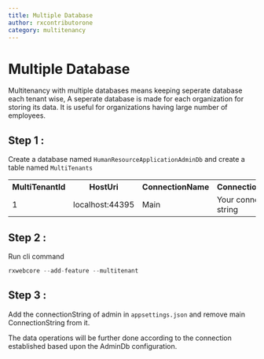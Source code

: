 ```yaml
---
title: Multiple Database
author: rxcontributorone
category: multitenancy  
---
```


# Multiple Database
Multitenancy with multiple databases means keeping seperate database each tenant wise, A seperate database is made for each organization for storing its data. It is useful for organizations having large number of employees.   

## Step 1 : 
Create a database named `HumanResourceApplicationAdminDb` and create a table named `MultiTenants`

<table class="table table-bordered">
<tr><th>MultiTenantId</th><th>HostUri</th><th>ConnectionName</th><th>ConnectionString</th></tr>
<tr><td>1</td><td>localhost:44395</td><td>Main</td><td>Your connection string</td></tr>
</table>

## Step 2 : 
Run cli command   

```js
rxwebcore --add-feature --multitenant

```

## Step 3 : 
Add the connectionString of admin in `appsettings.json` and remove main ConnectionString from it.

The data operations will be further done according to the connection established based upon the AdminDb configuration. 